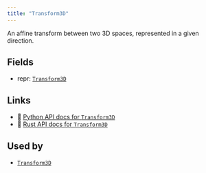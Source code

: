 ```yaml
---
title: "Transform3D"
---
```


An affine transform between two 3D spaces, represented in a given direction.

## Fields

* repr: [`Transform3D`](../datatypes/transform3d.md)

## Links
 * 🐍 [Python API docs for `Transform3D`](https://ref.rerun.io/docs/python/HEAD/package/rerun/components/transform3d/)
 * 🦀 [Rust API docs for `Transform3D`](https://docs.rs/rerun/0.9.0-alpha.6/rerun/components/struct.Transform3D.html)


## Used by

* [`Transform3D`](../archetypes/transform3d.md)
